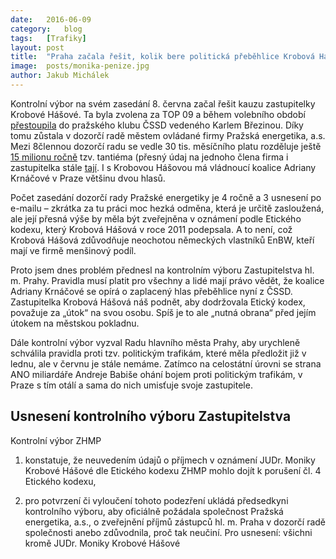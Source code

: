 ```yaml
---
date:	2016-06-09
category:	blog
tags:	[Trafiky]
layout:	post
title:	"Praha začala řešit, kolik bere politická přeběhlice Krobová Hášová (ČSSD)" 
image:	posts/monika-penize.jpg
author:	Jakub Michálek
---
```


Kontrolní výbor na svém zasedání 8. června začal řešit kauzu zastupitelky Krobové Hášové. Ta byla zvolena za TOP 09 a během volebního období [přestoupila](https://praha.pirati.cz/trafikantka-zustane.html) do pražského klubu ČSSD vedeného Karlem Březinou. Díky tomu zůstala v dozorčí radě městem ovládané firmy Pražská energetika, a.s. Mezi 8člennou dozorčí radu se vedle 30 tis. měsíčního platu rozděluje ještě [15 milionu ročně](https://praha.pirati.cz/assets/img/posts/15mega.jpg) tzv. tantiéma (přesný údaj na jednoho člena firma i zastupitelka stále [tají](https://praha.pirati.cz/assets/img/posts/odmitani.jpg). I s Krobovou Hášovou má vládnoucí koalice Adriany Krnáčové v Praze většinu dvou hlasů.

Počet zasedání dozorčí rady Pražské energetiky je 4 ročně a 3 usnesení po e-mailu – zkrátka za tu práci moc hezká odměna, která je určitě zasloužená, ale její přesná výše by měla být zveřejněna v oznámení podle Etického kodexu, který Krobová Hášová v roce 2011 podepsala. A to není, což Krobová Hášová zdůvodňuje neochotou německých vlastníků EnBW, kteří mají ve firmě menšinový podíl. 

Proto jsem dnes problém přednesl na kontrolním výboru Zastupitelstva hl. m. Prahy. Pravidla musí platit pro všechny a lidé mají právo vědět, že koalice Adriany Krnáčové se opírá o zaplacený hlas přeběhlice nyní z ČSSD. Zastupitelka Krobová Hášová náš podnět, aby dodržovala Etický kodex, považuje za „útok“ na svou osobu. Spíš je to ale „nutná obrana“ před jejím útokem na městskou pokladnu.

Dále kontrolní výbor vyzval Radu hlavního města Prahy, aby urychleně schválila pravidla proti tzv. politickým trafikám, které měla předložit již v lednu, ale v červnu je stále nemáme. Zatímco na celostátní úrovni se strana ANO miliardáře Andreje Babiše ohání bojem proti politickým trafikám, v Praze s tím otálí a sama do nich umisťuje svoje zastupitele.


## Usnesení kontrolního výboru Zastupitelstva

Kontrolní výbor ZHMP

1) konstatuje, že neuvedením údajů o příjmech v oznámení JUDr. Moniky Krobové Hášové dle Etického kodexu ZHMP mohlo dojít k porušení čl. 4 Etického kodexu,

2) pro potvrzení či vyloučení tohoto podezření ukládá předsedkyni kontrolního výboru, aby oficiálně požádala společnost Pražská energetika, a.s., o zveřejnění příjmů zástupců hl. m. Praha v dozorčí radě společnosti anebo zdůvodnila, proč tak neučiní.
Pro usnesení: všichni kromě JUDr. Moniky Krobové Hášové

